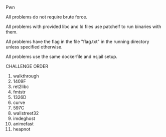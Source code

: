 Pwn

All problems do not require brute force.  

All problems with provided libc and ld files use patchelf to run binaries with them.  

All problems have the flag in the file "flag.txt" in the running directory unless specified otherwise.

All problems use the same dockerfile and nsjail setup.

CHALLENGE ORDER  
1. walkthrough  
2. 1409F  
3. ret2libc  
4. fmtstr  
5. 1326D  
6. curve  
7. 597C   
8. wallstreet32  
9. imdeghost  
10. animefast
11. heapnot  
